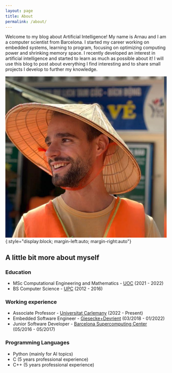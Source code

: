 ```yaml
---
layout: page
title: About
permalink: /about/
---
```


Welcome to my blog about Artificial Intelligence! My name is Arnau and I am a computer scientist from Barcelona. I started my career working on embedded systems, learning to program, focusing on optimizing computing power and shrinking memory space. I recently developed an interest in artificial intelligence and started to learn as much as possible about it! I will use this blog to post about everything I find interesting and to share small projects I develop to further my knowledge.

![placeholder](/images/profile.jpg){:style="display:block; margin-left:auto; margin-right:auto"}


## A little bit more about myself

### Education

- MSc Computational Engineering and Mathematics - [UOC](https://www.upc.edu/en?set_language=en) (2021 - 2022)
- BS Computer Science - [UPC](https://www.upc.edu/en?set_language=en) (2012 - 2016)

### Working experience

- Associate Professor - [Universitat Carlemany](https://www.universitatcarlemany.com/) (2022 - Present)
- Embedded Software Engineer - [Giesecke+Devrient](https://www.gi-de.com/en/) (03/2018 - 01/2022)
- Junior Software Developer - [Barcelona Supercomputing Center](https://www.bsc.es/) (05/2016 - 05/2017)

### Programming Languages

- Python (mainly for AI topics)
- C (5 years professional experience)
- C++ (5 years professional experience)
